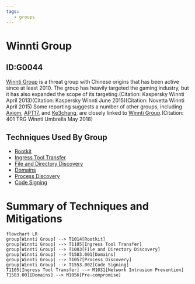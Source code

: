 ```yaml
---
tags:
   - groups
---
```

# Winnti Group
## ID:G0044
[Winnti Group](/mitre/groups/G0044) is a threat group with Chinese origins that has been active since at least 2010. The group has heavily targeted the gaming industry, but it has also expanded the scope of its targeting.(Citation: Kaspersky Winnti April 2013)(Citation: Kaspersky Winnti June 2015)(Citation: Novetta Winnti April 2015) Some reporting suggests a number of other groups, including [Axiom](/mitre/groups/G0001), [APT17](/mitre/groups/G0025), and [Ke3chang](/mitre/groups/G0004), are closely linked to [Winnti Group](/mitre/groups/G0044).(Citation: 401 TRG Winnti Umbrella May 2018)
## Techniques Used By Group
* [Rootkit](techniques/T1014)
* [Ingress Tool Transfer](techniques/T1105)
* [File and Directory Discovery](techniques/T1083)
* [Domains](techniques/T1583/001)
* [Process Discovery](techniques/T1057)
* [Code Signing](techniques/T1553/002)

# Summary of Techniques and Mitigations
```mermaid
flowchart LR
group[Winnti Group] --> T1014[Rootkit]
group[Winnti Group] --> T1105[Ingress Tool Transfer]
group[Winnti Group] --> T1083[File and Directory Discovery]
group[Winnti Group] --> T1583.001[Domains]
group[Winnti Group] --> T1057[Process Discovery]
group[Winnti Group] --> T1553.002[Code Signing]
T1105[Ingress Tool Transfer] --> M1031[Network Intrusion Prevention]
T1583.001[Domains] --> M1056[Pre-compromise]
```